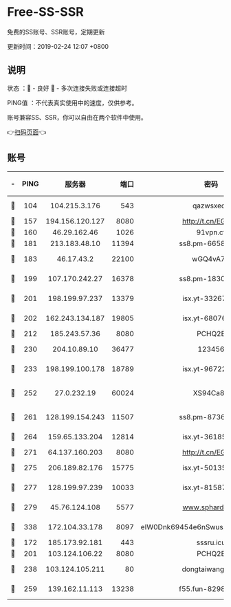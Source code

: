 # Free-SS-SSR

免费的SS账号、SSR账号，定期更新

更新时间：2019-02-24 12:07 +0800

## 说明

状态     ：🙂 - 良好 🙁 - 多次连接失败或连接超时

PING值   ：不代表真实使用中的速度，仅供参考。

账号兼容SS、SSR，你可以自由在两个软件中使用。

👉[扫码页面](https://liesauer.github.io/free-ss-ssr.github.io/)👈

## 账号

|-|PING|服务器|端口|密码|加密方式|区域|
|:----:|:----:|:-----:|-----:|:----:|:----:|:----:|
|🙂|104|104.215.3.176|543|qazwsxedc|aes-256-gcm|JP|
|🙂|157|194.156.120.127|8080|http://t.cn/EGJIyrl|rc4-md5|RU|
|🙂|160|46.29.162.46|1026|91vpn.cf|rc4-md5|RU|
|🙂|181|213.183.48.10|11394|ss8.pm-66583704|rc4-md5|RU|
|🙂|183|46.17.43.2|22100|wGQ4vA7D|aes-256-gcm|RU|
|🙂|199|107.170.242.27|16378|ss8.pm-18305798|aes-256-cfb|US|
|🙂|201|198.199.97.237|13379|isx.yt-33267652|aes-256-cfb|US|
|🙂|202|162.243.134.187|19805|isx.yt-68076091|aes-256-cfb|US|
|🙂|212|185.243.57.36|8080|PCHQ2E|rc4-md5|US|
|🙂|230|204.10.89.10|36477|123456|aes-256-cfb|US|
|🙂|233|198.199.100.178|18789|isx.yt-96722756|aes-256-cfb|US|
|🙂|252|27.0.232.19|60024|XS94Ca8K|xchacha20-ietf-poly1305|HK|
|🙂|261|128.199.154.243|11507|ss8.pm-87365089|aes-256-cfb|SG|
|🙂|264|159.65.133.204|12814|isx.yt-36185049|aes-256-cfb|SG|
|🙂|271|64.137.160.203|8080|http://t.cn/EGJIyrl|rc4-md5|CA|
|🙂|275|206.189.82.176|15775|isx.yt-50135152|aes-256-cfb|SG|
|🙂|277|128.199.97.239|10033|isx.yt-81587918|aes-256-cfb|SG|
|🙂|279|45.76.124.108|5577|www.sphard.com|aes-256-cfb|AU|
|🙂|338|172.104.33.178|8097|eIW0Dnk69454e6nSwuspv9DmS201tQ0D|aes-256-cfb|SG|
|🙂|172|185.173.92.181|443|sssru.icu|rc4-md5|RU|
|🙂|201|103.124.106.22|8080|PCHQ2E|rc4-md5|US|
|🙂|238|103.124.105.211|80|dongtaiwang.com|aes-256-cfb|US|
|🙂|259|139.162.11.113|13238|f55.fun-82987043|aes-256-cfb|SG|
